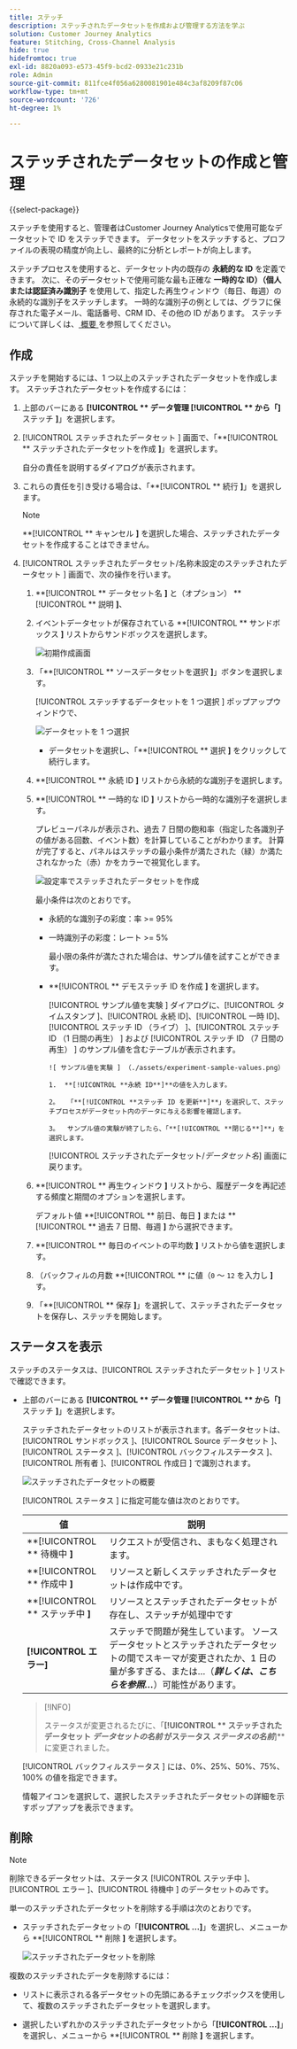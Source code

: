 ```yaml
---
title: ステッチ
description: ステッチされたデータセットを作成および管理する方法を学ぶ
solution: Customer Journey Analytics
feature: Stitching, Cross-Channel Analysis
hide: true
hidefromtoc: true
exl-id: 8820a093-e573-45f9-bcd2-0933e21c231b
role: Admin
source-git-commit: 811fce4f056a6280081901e484c3af8209f87c06
workflow-type: tm+mt
source-wordcount: '726'
ht-degree: 1%

---
```


# ステッチされたデータセットの作成と管理

{{select-package}}

ステッチを使用すると、管理者はCustomer Journey Analyticsで使用可能なデータセットで ID をステッチできます。 データセットをステッチすると、プロファイルの表現の精度が向上し、最終的に分析とレポートが向上します。

ステッチプロセスを使用すると、データセット内の既存の **永続的な ID** を定義できます。 次に、そのデータセットで使用可能な最も正確な **一時的な ID）（個人または認証済み識別子** を使用して、指定した再生ウィンドウ（毎日、毎週）の永続的な識別子をステッチします。 一時的な識別子の例としては、グラフに保存された電子メール、電話番号、CRM ID、その他の ID があります。 ステッチについて詳しくは、[ 概要 ](overview.md) を参照してください。

## 作成

ステッチを開始するには、1 つ以上のステッチされたデータセットを作成します。 ステッチされたデータセットを作成するには：

1. 上部のバーにある **[!UICONTROL ** データ管理 **[!UICONTROL ** から「**]** ステッチ **]**」を選択します。

2. [!UICONTROL  ステッチされたデータセット ] 画面で、「**[!UICONTROL ** ステッチされたデータセットを作成 **]**」を選択します。

   自分の責任を説明するダイアログが表示されます。

3. これらの責任を引き受ける場合は、「**[!UICONTROL ** 続行 **]**」を選択します。

   >[!NOTE]
   >
   >    **[!UICONTROL ** キャンセル **]** を選択した場合、ステッチされたデータセットを作成することはできません。

4. [!UICONTROL  ステッチされたデータセット/名称未設定のステッチされたデータセット ] 画面で、次の操作を行います。

   1. **[!UICONTROL ** データセット名 **]** と（オプション） **[!UICONTROL ** 説明 **]**、

   2. イベントデータセットが保存されている **[!UICONTROL ** サンドボックス **]** リストからサンドボックスを選択します。

      ![ 初期作成画面 ](./assets/create-initial.png)

   3. 「**[!UICONTROL ** ソースデータセットを選択 **]**」ボタンを選択します。

      [!UICONTROL  ステッチするデータセットを 1 つ選択 ] ポップアップウィンドウで、

      ![ データセットを 1 つ選択 ](./assets/select-one-dataset.png)

      - データセットを選択し、「**[!UICONTROL ** 選択 **]** をクリックして続行します。

   4. **[!UICONTROL ** 永続 ID **]** リストから永続的な識別子を選択します。

   5. **[!UICONTROL ** 一時的な ID **]** リストから一時的な識別子を選択します。

      プレビューパネルが表示され、過去 7 日間の飽和率（指定した各識別子の値がある回数、イベント数）を計算していることがわかります。 計算が完了すると、パネルはステッチの最小条件が満たされた（緑）か満たされなかった（赤）かをカラーで視覚化します。

      ![ 設定率でステッチされたデータセットを作成 ](./assets/create-before-experimenting.png)

      最小条件は次のとおりです。

      - 永続的な識別子の彩度：率 >= 95%

      - 一時識別子の彩度：レート >= 5%

        最小限の条件が満たされた場合は、サンプル値を試すことができます。

      - **[!UICONTROL ** デモステッチ ID を作成 **]** を選択します。

        [!UICONTROL  サンプル値を実験 ] ダイアログに、[!UICONTROL  タイムスタンプ ]、[!UICONTROL  永続 ID]、[!UICONTROL  一時 ID]、[!UICONTROL  ステッチ ID （ライブ） ]、[!UICONTROL  ステッチ ID （1 日間の再生） ] および [!UICONTROL  ステッチ ID （7 日間の再生） ] のサンプル値を含むテーブルが表示されます。

            ![ サンプル値を実験 ] （./assets/experiment-sample-values.png） 
            
            1.  **[!UICONTROL **永続 ID**]**の値を入力します。
            
            2。  「**[!UICONTROL **ステッチ ID を更新**]**」を選択して、ステッチプロセスがデータセット内のデータに与える影響を確認します。
            
            3。  サンプル値の実験が終了したら、「**[!UICONTROL **閉じる**]**」を選択します。
        

        [!UICONTROL  ステッチされたデータセット/_データセット名_] 画面に戻ります。

   6. **[!UICONTROL ** 再生ウィンドウ **]** リストから、履歴データを再記述する頻度と期間のオプションを選択します。

      デフォルト値 **[!UICONTROL ** 前日、毎日 **]** または **[!UICONTROL ** 過去 7 日間、毎週 **]** から選択できます。

   7. **[!UICONTROL ** 毎日のイベントの平均数 **]** リストから値を選択します。

   8. （バックフィルの月数 **[!UICONTROL ** に値（`0` ～ `12` を入力し **]** す。

   9. 「**[!UICONTROL ** 保存 **]**」を選択して、ステッチされたデータセットを保存し、ステッチを開始します。

## ステータスを表示

ステッチのステータスは、[!UICONTROL  ステッチされたデータセット ] リストで確認できます。

- 上部のバーにある **[!UICONTROL ** データ管理 **[!UICONTROL ** から「**]** ステッチ **]**」を選択します。

  ステッチされたデータセットのリストが表示されます。各データセットは、[!UICONTROL  サンドボックス ]、[!UICONTROL Source データセット ]、[!UICONTROL  ステータス ]、[!UICONTROL  バックフィルステータス ]、[!UICONTROL  所有者 ]、[!UICONTROL  作成日 ] で識別されます。

  ![ ステッチされたデータセットの概要 ](./assets/overview-stitched-datasetts.png)

  [!UICONTROL  ステータス ] に指定可能な値は次のとおりです。

  | 値 | 説明 |
  |-----|-----|
  | **[!UICONTROL ** 待機中 **]** | リクエストが受信され、まもなく処理されます。 |
  | **[!UICONTROL ** 作成中 **]** | リソースと新しくステッチされたデータセットは作成中です。 |
  | **[!UICONTROL ** ステッチ中 **]** | リソースとステッチされたデータセットが存在し、ステッチが処理中です |
  | **[!UICONTROL **&#x200B;エラー&#x200B;**]** | ステッチで問題が発生しています。 ソースデータセットとステッチされたデータセットの間でスキーマが変更されたか、1 日の量が多すぎる、または…（_**詳しくは、こちらを参照…**_）可能性があります。 |

  >[!INFO]
  >
  >    ステータスが変更されるたびに、「**[!UICONTROL ** ステッチされたデータセット _データセットの名前_ がステータス _ステータスの名前&#x200B;_**]**に変更されました。


  [!UICONTROL  バックフィルステータス ] には、0%、25%、50%、75%、100% の値を指定できます。

  情報アイコンを選択して、選択したステッチされたデータセットの詳細を示すポップアップを表示できます。


## 削除

>[!NOTE]
>
>削除できるデータセットは、ステータス [!UICONTROL  ステッチ中 ]、[!UICONTROL  エラー ]、[!UICONTROL  待機中 ] のデータセットのみです。


単一のステッチされたデータセットを削除する手順は次のとおりです。

- ステッチされたデータセットの「**[!UICONTROL **...**]**」を選択し、メニューから **[!UICONTROL ** 削除 **]** を選択します。

  ![ ステッチされたデータセットを削除 ](./assets/delete-stitched-dataset.png)

複数のステッチされたデータを削除するには：

- リストに表示される各データセットの先頭にあるチェックボックスを使用して、複数のステッチされたデータセットを選択します。

- 選択したいずれかのステッチされたデータセットから「**[!UICONTROL **...**]**」を選択し、メニューから **[!UICONTROL ** 削除 **]** を選択します。
